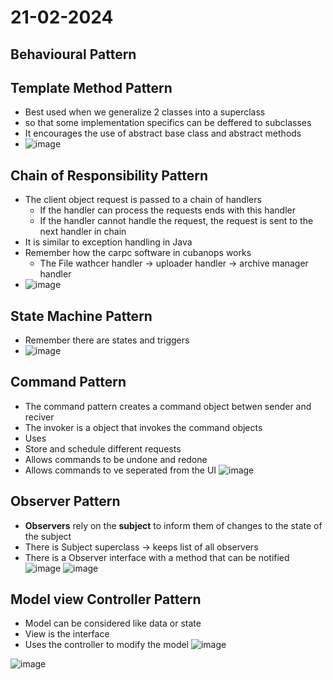 # 21-02-2024
## Behavioural Pattern
## Template Method Pattern
* Best used when we generalize 2 classes into a superclass
* so that some implementation specifics can be deffered to subclasses
* It encourages the use of abstract base class and abstract methods
* ![image](https://github.com/ronitwilson/system-design/assets/9934360/83532533-c194-4e48-b04b-fbaa71418457)

## Chain of Responsibility Pattern
* The client object request is passed to a chain of handlers
  * If the handler can process the requests ends with this handler
  * If the handler cannot handle the request, the request  is sent to the next handler in chain
* It is similar to exception handling in Java
* Remember how the carpc software in cubanops works
  * The File wathcer handler -> uploader handler -> archive manager handler
* ![image](https://github.com/ronitwilson/system-design/assets/9934360/1dc9509b-d921-47a9-bf6b-87fb3bdc9e0e)

## State Machine Pattern
* Remember there are states and triggers
* ![image](https://github.com/ronitwilson/system-design/assets/9934360/3ec23feb-a527-4b58-9890-f2fd86745c9a)

## Command Pattern
* The command pattern creates a command object  betwen sender and reciver
* The invoker is a object that invokes the command objects
* Uses
 * Store and schedule different requests
 * Allows commands to be undone and redone
 * Allows commands to ve seperated from the UI
![image](https://github.com/ronitwilson/system-design/assets/9934360/a536f873-7502-47d9-8277-139d71eda64f)

## Observer Pattern
* **Observers** rely on the **subject** to inform them of changes to the state of the subject
* There is Subject superclass -> keeps list of all observers
* There is a Observer interface with a method that can be notified
![image](https://github.com/ronitwilson/system-design/assets/9934360/a0dd9033-6ce6-4ada-9a4f-1e8ff86e8c33)
![image](https://github.com/ronitwilson/system-design/assets/9934360/2bab37df-c677-49df-85bc-4916e41376d5)

## Model view Controller Pattern
* Model can be considered like data or state
* View is the interface
* Uses the controller to modify the model
![image](https://github.com/ronitwilson/system-design/assets/9934360/559dd2ed-bf56-49a7-a934-53e67680500d)

![image](https://github.com/ronitwilson/system-design/assets/9934360/96304766-02d3-45f4-a651-284b94b0d31a)
